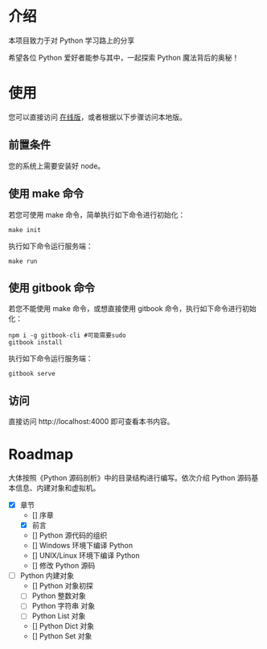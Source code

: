 # 介绍

本项目致力于对 Python 学习路上的分享

希望各位 Python 爱好者能参与其中，一起探索 Python 魔法背后的奥秘！

# 使用

您可以直接访问 [在线版](https://hubhack.cn/python-book/)，或者根据以下步骤访问本地版。

## 前置条件

您的系统上需要安装好 node。

## 使用 make 命令

若您可使用 make 命令，简单执行如下命令进行初始化：

```console
make init
```

执行如下命令运行服务端：

```console
make run
```

## 使用 gitbook 命令

若您不能使用 make 命令，或想直接使用 gitbook 命令，执行如下命令进行初始化：

```console
npm i -g gitbook-cli #可能需要sudo
gitbook install
```

执行如下命令运行服务端：

```console
gitbook serve
```

## 访问

直接访问 http://localhost:4000 即可查看本书内容。

# Roadmap

大体按照《Python 源码剖析》中的目录结构进行编写。依次介绍 Python 源码基本信息、内建对象和虚拟机。

- [x] 章节
  - [] 序章
  - [x] 前言
  - [] Python 源代码的组织
  - [] Windows 环境下编译 Python
  - [] UNIX/Linux 环境下编译 Python
  - [] 修改 Python 源码
- [ ] Python 内建对象
  - [] Python 对象初探
  - [ ] Python 整数对象
  - [ ] Python 字符串 对象
  - [ ] Python List 对象
  - [] Python Dict 对象
  - [] Python Set 对象
 



